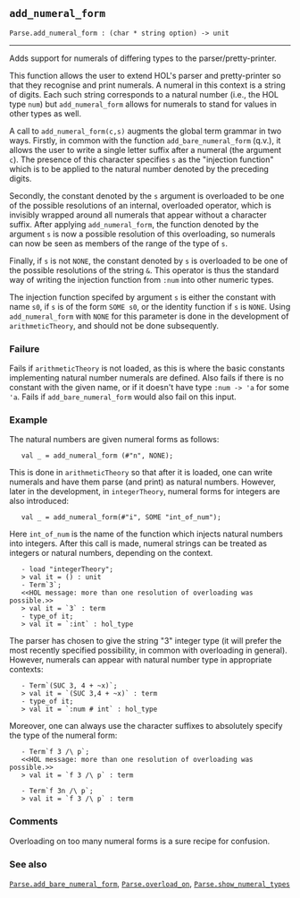 ## `add_numeral_form`

``` hol4
Parse.add_numeral_form : (char * string option) -> unit
```

------------------------------------------------------------------------

Adds support for numerals of differing types to the
parser/pretty-printer.

This function allows the user to extend HOL's parser and pretty-printer
so that they recognise and print numerals. A numeral in this context is
a string of digits. Each such string corresponds to a natural number
(i.e., the HOL type `num`) but `add_numeral_form` allows for numerals to
stand for values in other types as well.

A call to `add_numeral_form(c,s)` augments the global term grammar in
two ways. Firstly, in common with the function `add_bare_numeral_form`
(q.v.), it allows the user to write a single letter suffix after a
numeral (the argument `c`). The presence of this character specifies `s`
as the "injection function" which is to be applied to the natural number
denoted by the preceding digits.

Secondly, the constant denoted by the `s` argument is overloaded to be
one of the possible resolutions of an internal, overloaded operator,
which is invisibly wrapped around all numerals that appear without a
character suffix. After applying `add_numeral_form`, the function
denoted by the argument `s` is now a possible resolution of this
overloading, so numerals can now be seen as members of the range of the
type of `s`.

Finally, if `s` is not `NONE`, the constant denoted by `s` is overloaded
to be one of the possible resolutions of the string `&`. This operator
is thus the standard way of writing the injection function from `:num`
into other numeric types.

The injection function specifed by argument `s` is either the constant
with name `s0`, if `s` is of the form `SOME s0`, or the identity
function if `s` is `NONE`. Using `add_numeral_form` with `NONE` for this
parameter is done in the development of `arithmeticTheory`, and should
not be done subsequently.

### Failure

Fails if `arithmeticTheory` is not loaded, as this is where the basic
constants implementing natural number numerals are defined. Also fails
if there is no constant with the given name, or if it doesn't have type
`:num -> 'a` for some `'a`. Fails if `add_bare_numeral_form` would also
fail on this input.

### Example

The natural numbers are given numeral forms as follows:

``` hol4
   val _ = add_numeral_form (#"n", NONE);
```

This is done in `arithmeticTheory` so that after it is loaded, one can
write numerals and have them parse (and print) as natural numbers.
However, later in the development, in `integerTheory`, numeral forms for
integers are also introduced:

``` hol4
   val _ = add_numeral_form(#"i", SOME "int_of_num");
```

Here `int_of_num` is the name of the function which injects natural
numbers into integers. After this call is made, numeral strings can be
treated as integers or natural numbers, depending on the context.

``` hol4
   - load "integerTheory";
   > val it = () : unit
   - Term`3`;
   <<HOL message: more than one resolution of overloading was possible.>>
   > val it = `3` : term
   - type_of it;
   > val it = `:int` : hol_type
```

The parser has chosen to give the string "3" integer type (it will
prefer the most recently specified possibility, in common with
overloading in general). However, numerals can appear with natural
number type in appropriate contexts:

``` hol4
   - Term`(SUC 3, 4 + ~x)`;
   > val it = `(SUC 3,4 + ~x)` : term
   - type_of it;
   > val it = `:num # int` : hol_type
```

Moreover, one can always use the character suffixes to absolutely
specify the type of the numeral form:

``` hol4
   - Term`f 3 /\ p`;
   <<HOL message: more than one resolution of overloading was possible.>>
   > val it = `f 3 /\ p` : term

   - Term`f 3n /\ p`;
   > val it = `f 3 /\ p` : term
```

### Comments

Overloading on too many numeral forms is a sure recipe for confusion.

### See also

[`Parse.add_bare_numeral_form`](#Parse.add_bare_numeral_form),
[`Parse.overload_on`](#Parse.overload_on),
[`Parse.show_numeral_types`](#Parse.show_numeral_types)
